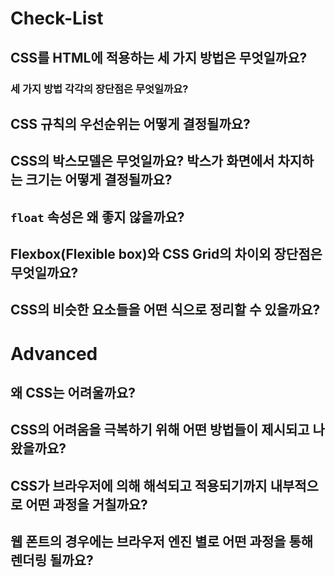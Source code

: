 # Check-List

## CSS를 HTML에 적용하는 세 가지 방법은 무엇일까요?

### 세 가지 방법 각각의 장단점은 무엇일까요?

## CSS 규칙의 우선순위는 어떻게 결정될까요?

## CSS의 박스모델은 무엇일까요? 박스가 화면에서 차지하는 크기는 어떻게 결정될까요?

## `float` 속성은 왜 좋지 않을까요?

## Flexbox(Flexible box)와 CSS Grid의 차이외 장단점은 무엇일까요?

## CSS의 비슷한 요소들을 어떤 식으로 정리할 수 있을까요?

# Advanced

## 왜 CSS는 어려울까요?

## CSS의 어려움을 극복하기 위해 어떤 방법들이 제시되고 나왔을까요?

## CSS가 브라우저에 의해 해석되고 적용되기까지 내부적으로 어떤 과정을 거칠까요?

## 웹 폰트의 경우에는 브라우저 엔진 별로 어떤 과정을 통해 렌더링 될까요?